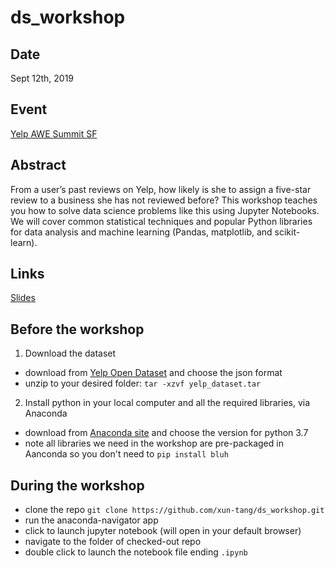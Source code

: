 # ds_workshop

## Date
Sept 12th, 2019

## Event
[Yelp AWE Summit SF](https://yelpawesummitsf2019.splashthat.com/)

## Abstract
From a user’s past reviews on Yelp, how likely is she to assign a five-star review to a business she has not reviewed before? This workshop teaches you how to solve data science problems like this using Jupyter Notebooks. We will cover common statistical techniques and popular Python libraries for data analysis and machine learning (Pandas, matplotlib, and scikit-learn).

## Links
[Slides](https://docs.google.com/presentation/d/1NDpgfTvjjJbL3NJhERsnRb2BBxBNI6A5jpzFK2Mq4RM/edit)


## Before the workshop
1. Download the dataset
- download from [Yelp Open Dataset](https://www.yelp.com/dataset/) and choose the json format
- unzip to your desired folder: `tar -xzvf yelp_dataset.tar`

2. Install python in your local computer and all the required libraries, via Anaconda
- download from [Anaconda site](https://www.anaconda.com/distribution/#macos) and choose the version for python 3.7
- note all libraries we need in the workshop are pre-packaged in Aanconda so you don't need to `pip install bluh`

## During the workshop
- clone the repo `git clone https://github.com/xun-tang/ds_workshop.git`
- run the anaconda-navigator app
- click to launch jupyter notebook (will open in your default browser)
- navigate to the folder of checked-out repo
- double click to launch the notebook file ending `.ipynb`

